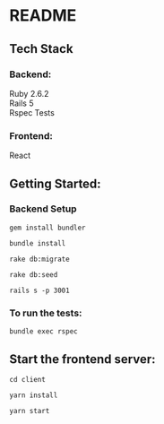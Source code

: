 # README

## Tech Stack
### Backend:
Ruby 2.6.2
<br />
Rails 5
<br />
Rspec Tests

### Frontend:
React


## Getting Started:

### Backend Setup
```gem install bundler```

```bundle install```

```rake db:migrate```

```rake db:seed```

```rails s -p 3001```

### To run the tests:
```bundle exec rspec```


## Start the frontend server:

```cd client```

```yarn install```

```yarn start```

